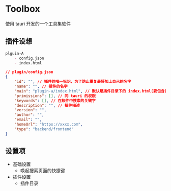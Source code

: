 # Toolbox

使用 tauri 开发的一个工具集软件

## 插件设想

```md
plguin-A
    - config.json
    - index.html
```

```json
// plugin/config.json
{
    "id": "", // 插件的唯一标识，为了防止重复最好加上自己的名字
    "name": "", // 插件的名字
    "main": "plugin-a/index.html", // 默认是插件目录下的 index.html(要包含插件目录)
    "primissions": [], // 同 tauri 的权限
    "keywords": [], // 在软件中搜索的关键字
    "description": "", // 插件描述
    "version": "",
    "author": "",
    "email": "",
    "homeUrl": "https://xxxx.com",
    "type": "backend/frontend"
}
```

## 设置项

- 基础设置
  - 唤起搜索页面的快捷键
- 插件设置
  - 插件目录
